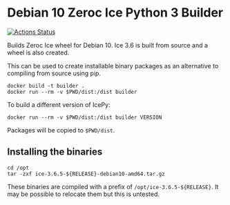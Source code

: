 Debian 10 Zeroc Ice Python 3 Builder
====================================

[![Actions Status](https://github.com/ome/zeroc-ice-debian10/workflows/Build/badge.svg)](https://github.com/ome/zeroc-ice-debian10/actions)

Builds Zeroc Ice wheel for Debian 10.
Ice 3.6 is built from source and a wheel is also created.

This can be used to create installable binary packages as an alternative to compiling from source using pip.

    docker build -t builder .
    docker run --rm -v $PWD/dist:/dist builder

To build a different version of IcePy:

    docker run --rm -v $PWD/dist:/dist builder VERSION

Packages will be copied to `$PWD/dist`.

Installing the binaries
-----------------------

```
cd /opt
tar -zxf ice-3.6.5-${RELEASE}-debian10-amd64.tar.gz
```
These binaries are compiled with a prefix of `/opt/ice-3.6.5-${RELEASE}`.
It may be possible to relocate them but this is untested.
